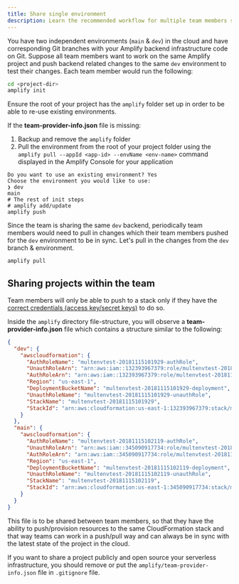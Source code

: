 ```yaml
---
title: Share single environment
description: Learn the recommended workflow for multiple team members sharing a single Amplify environment.
---
```


You have two independent environments (`main` & `dev`) in the cloud and have corresponding Git branches with your Amplify backend infrastructure code on Git. Suppose all team members want to work on the same Amplify project and push backend related changes to the same `dev` environment to test their changes. Each team member would run the following:

```bash
cd <project-dir>
amplify init
```

<amplify-callout warning>

Ensure the root of your project has the `amplify` folder set up in order to be able to re-use existing environments.

If the **team-provider-info.json** file is missing:

1. Backup and remove the `amplify` folder
2. Pull the environment from the root of your project folder using the `amplify pull --appId <app-id> --envName <env-name>` command displayed in the Amplify Console for your application

</amplify-callout>

```console
Do you want to use an existing environment? Yes
Choose the environment you would like to use:
❯ dev
main
# The rest of init steps
# amplify add/update 
amplify push
```

Since the team is sharing the same `dev` backend, periodically team members would need to pull in changes which their team members pushed for the `dev` environment to be in sync. Let's pull in the changes from the `dev` branch & environment.

```bash
amplify pull
```

## Sharing projects within the team

<amplify-callout warning>

Team members will only be able to push to a stack only if they have the [correct credentials (access key/secret keys)](https://docs.amplify.aws/cli/start/install#pre-requisites-for-installation) to do so.

</amplify-callout>

Inside the `amplify` directory file-structure, you will observe a **team-provider-info.json** file which contains a structure similar to the following:

```json
{
  "dev": {
    "awscloudformation": {
      "AuthRoleName": "multenvtest-20181115101929-authRole",
      "UnauthRoleArn": "arn:aws:iam::132393967379:role/multenvtest-20181115101929-unauthRole",
      "AuthRoleArn": "arn:aws:iam::132393967379:role/multenvtest-20181115101929-authRole",
      "Region": "us-east-1",
      "DeploymentBucketName": "multenvtest-20181115101929-deployment",
      "UnauthRoleName": "multenvtest-20181115101929-unauthRole",
      "StackName": "multenvtest-20181115101929",
      "StackId": "arn:aws:cloudformation:us-east-1:132393967379:stack/multenvtest-20181115101929/fc7b1010-e902-11e8-a9bd-50fae97e0835"
    }
  },
  "main": {
    "awscloudformation": {
      "AuthRoleName": "multenvtest-20181115102119-authRole",
      "UnauthRoleArn": "arn:aws:iam::345090917734:role/multenvtest-20181115102119-unauthRole",
      "AuthRoleArn": "arn:aws:iam::345090917734:role/multenvtest-20181115102119-authRole",
      "Region": "us-east-1",
      "DeploymentBucketName": "multenvtest-20181115102119-deployment",
      "UnauthRoleName": "multenvtest-20181115102119-unauthRole",
      "StackName": "multenvtest-20181115102119",
      "StackId": "arn:aws:cloudformation:us-east-1:345090917734:stack/multenvtest-20181115102119/3e907b70-e903-11e8-a18b-503acac41e61"
    }
  }
}
```

This file is to be shared between team members, so that they have the ability to push/provision resources to the same CloudFormation stack and that way teams can work in a push/pull way and can always be in sync with the latest state of the project in the cloud.

If you want to share a project publicly and open source your serverless infrastructure, you should remove or put the `amplify/team-provider-info.json` file in `.gitignore` file.
